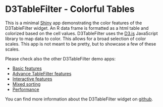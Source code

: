# D3TableFilter - Colorful Tables

This is a minimal [Shiny](http://shiny.rstudio.com/) app demonstrating the color features of the D3TableFilter widget. An R data frame is formatted as a html table and colorized based on the cell values. D3TableFilter uses the [D3.js](http://d3js.org/) JavaScript library to map data to color. This allows for a broad selection of color scales. This app is not meant to be pretty, but to showcase a few of these scales.

Please check also the other D3TableFilter demo apps:

* [Basic features](https://thomassiegmund.shinyapps.io/basic/)
* [Advance TableFilter features](https://thomassiegmund.shinyapps.io/features/)
* [Interactive features](https://thomassiegmund.shinyapps.io/interaction/)
* [Mixed sorting](https://thomassiegmund.shinyapps.io/mixedsort/)
* [Performance](https://thomassiegmund.shinyapps.io/performance/)

You can find more information about the D3TableFilter widget on [github](https://github.com/ThomasSiegmund/D3TableFilter).